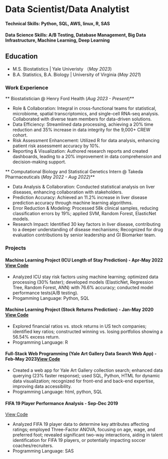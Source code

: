 # Data Scientist/Data Analytist
####  Technical Skills: Python, SQL, AWS, linux, R, SAS
#### Data Science Skills: A/B Testing, Database Management, Big Data Infrastructure, Machine Learning, Deep Learning

## Education
- M.S. Biostatistics            | Yale Univeristy （_May 2023_)
- B.A. Statistics, B.A. Biology | University of Virginia (_May 2021_)

### Work Experience

** Biostatistician @ Henry Ford Health (_Aug 2023 - Present_)**
- Role & Collaboration: Integral in cross-functional teams for statistical, microbiome, spatial transcriptomics, and single-cell RNA-seq analysis. Collaborated with diverse team members for data-driven solutions.
-	Data Efficiency: Streamlined data processing, achieving a 20% time reduction and 35% increase in data integrity for the 9,000+ CREW cohort.
-	Risk Assessment Enhancement: Utilized R for data analysis, enhancing patient risk assessment accuracy by 10%.
-	Reporting & Visualization: Authored research reports and created dashboards, leading to a 20% improvement in data comprehension and decision-making support.


** Computational Biology and Statistical Genetics Intern @ Takeda Pharmaceuticals (_May 2022 -  Aug 2022_)**
- Data Analysis & Collaboration: Conducted statistical analysis on liver diseases, enhancing collaboration with stakeholders.
- Prediction Accuracy: Achieved an 11.2% increase in liver disease prediction accuracy through machine learning algorithms.
- Error Reduction & Modeling: Processed 58k clinical samples, reducing classification errors by 19%; applied SVM, Random Forest, ElasticNet models.
- Research Impact: Identified 30 key factors in liver disease, contributing to a deeper understanding of disease mechanisms; Recognized for drug evaluation contributions by senior leadership and GI Biomarker team.


### Projects
#### Machine Learning Project (ICU Length of Stay Prediction) - Apr-May 2022 [View Code](https://github.com/xyqiuchloe/Predicting-the-Length-of-Stay-in-ICU-using-MIMICII-Dataset)
- Analyzed ICU stay risk factors using machine learning; optimized data processing (30% faster); developed models (ElasticNet, Regression Tree, Random Forest, ANN) with 76.6% accuracy; conducted model performance tests(A/B testing).
- Progamming Language: Python, SQL

#### Machine Learning Project (Stock Returns Prediction) - Jan-May 2020 [View Code](https://github.com/xyqiuchloe/Predicting-Stock-Returns-of-USA-Listed-Technology-Companies-Using-Financial-Ratios)
- Explored financial ratios vs. stock returns in US tech companies; identified key ratios; constructed winning vs. losing portfolios showing a 56.54% excess return.
- Programming Language: R

#### Full-Stack Web Programming (Yale Art Gallery Data Search Web App) - Feb-May 2023[View Code](https://github.com/xyqiuchloe/Command-Line-Program-for-Art-Gallery-Search)
- Created a web app for Yale Art Gallery collection search; enhanced data querying (23% faster response); used SQL, Python, HTML for dynamic data visualization; recognized for front-end and back-end expertise, improving data accessibility.
- Programming Language: html, python, SQL

#### FIFA 19 Player Performance Analysis - Sep-Dec 2019
[View Code](https://github.com/xyqiuchloe/FIFA-Player-Ratings-An-ANOVA-Analysis-of-Wage-Age-and-Foot-Preference/tree/main)


- Analyzed FIFA 19 player data to determine key attributes affecting ratings; employed Three-Factor ANOVA, focusing on age, wage, and preferred foot; revealed significant two-way interactions, aiding in talent identification for FIFA 19 players, or potentially impacting soccer coaches/recruiters.
- Programming Language: SAS











